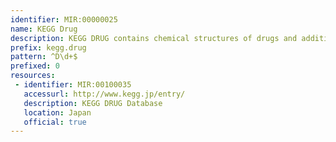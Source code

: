 ```yaml
---
identifier: MIR:00000025
name: KEGG Drug
description: KEGG DRUG contains chemical structures of drugs and additional information such as therapeutic categories and target molecules.
prefix: kegg.drug
pattern: ^D\d+$
prefixed: 0
resources:
 - identifier: MIR:00100035
   accessurl: http://www.kegg.jp/entry/
   description: KEGG DRUG Database
   location: Japan
   official: true
---
```

